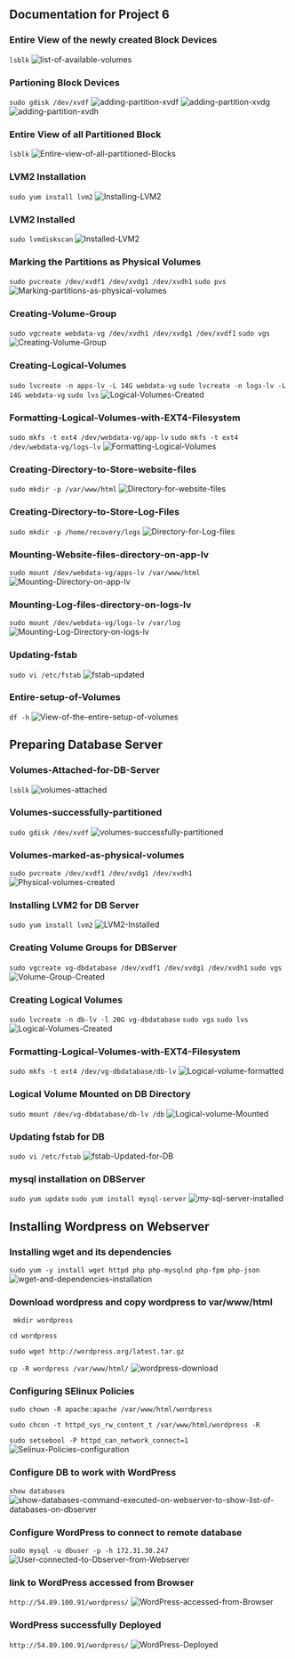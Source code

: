 ## **Documentation for Project 6**

### Entire View of the newly created Block Devices 

`lsblk`
![list-of-available-volumes](./Images-Webserver/)



### Partioning Block Devices
`sudo gdisk /dev/xvdf`
![adding-partition-xvdf](./images/f-disk.png)
![adding-partition-xvdg](./images/xvdg.png)
![adding-partition-xvdh](./images/xvdh.png)

### Entire View of all Partitioned Block
`lsblk`
![Entire-view-of-all-partitioned-Blocks](./Images/Entire-partition.png)

### LVM2 Installation
`sudo yum install lvm2`
![Installing-LVM2](./Images/installing-lvm2.png)

### LVM2 Installed
`sudo lvmdiskscan`
![Installed-LVM2](./Images/lvmdiskscan.png)

### Marking the Partitions as Physical Volumes
`sudo pvcreate /dev/xvdf1 /dev/xvdg1 /dev/xvdh1`
`sudo pvs`
![Marking-partitions-as-physical-volumes](./Images/creating-physical-volume.png)


### Creating-Volume-Group
`sudo vgcreate webdata-vg /dev/xvdh1 /dev/xvdg1 /dev/xvdf1`
`sudo vgs`
![Creating-Volume-Group](./Images/vg-created.png)


### Creating-Logical-Volumes
`sudo lvcreate -n apps-lv -L 14G webdata-vg`
`sudo lvcreate -n logs-lv -L 14G webdata-vg`
`sudo lvs`
![Logical-Volumes-Created](./Images/logical-volume-created.png)

### Formatting-Logical-Volumes-with-EXT4-Filesystem
`sudo mkfs -t ext4 /dev/webdata-vg/app-lv`
`sudo mkfs -t ext4 /dev/webdata-vg/logs-lv`
![Formatting-Logical-Volumes](./Images-WebServer/formating-logical-volumes-with-ext4-file-system.png)

### Creating-Directory-to-Store-website-files
`sudo mkdir -p /var/www/html`
![Directory-for-website-files](./Images-WebServer/creating-directory-to-store-website-files.png)

### Creating-Directory-to-Store-Log-Files
`sudo mkdir -p /home/recovery/logs`
![Directory-for-Log-files](./Images-WebServer/creating-directory-to-store-log-files.png)

### Mounting-Website-files-directory-on-app-lv
`sudo mount /dev/webdata-vg/apps-lv /var/www/html`
![Mounting-Directory-on-app-lv](./Images-WebServer/app-lv-mounted-on-directory-html-created.png)

### Mounting-Log-files-directory-on-logs-lv
`sudo mount /dev/webdata-vg/logs-lv /var/log`
![Mounting-Log-Directory-on-logs-lv](./Images-WebServer/log-files-mounted-on-logs-lv.png)

### Updating-fstab
`sudo vi /etc/fstab`
![fstab-updated](./Images-WebServer/fstab-updated.png)

### Entire-setup-of-Volumes
`df -h`
![View-of-the-entire-setup-of-volumes](./Images-WebServer/entire-setup-view-of-volumes.png)

## **Preparing Database Server**

### Volumes-Attached-for-DB-Server
`lsblk`
![volumes-attached](./Images-DBServer/Volumes-attached-for-DBServer.png)


### Volumes-successfully-partitioned
`sudo gdisk /dev/xvdf`
![volumes-successfully-partitioned](./Images-DBServer/Successful-partitioning-of-volumes.png)

### Volumes-marked-as-physical-volumes
`sudo pvcreate /dev/xvdf1 /dev/xvdg1 /dev/xvdh1`
![Physical-volumes-created](./Images-DBServer/Volumes-marked-as-physical-volumes.png)

### Installing LVM2 for DB Server
`sudo yum install lvm2`
![LVM2-Installed](./Images-DBServer/lvm2-installed-for-dbSever.png)

### Creating Volume Groups for DBServer
`sudo vgcreate vg-dbdatabase /dev/xvdf1 /dev/xvdg1 /dev/xvdh1`
`sudo vgs`
![Volume-Group-Created](./Images-DBServer/volumes-successfully-attached-to-a-volume-group.png)

### Creating Logical Volumes
`sudo lvcreate -n db-lv -l 20G vg-dbdatabase`
`sudo vgs`
`sudo lvs`
![Logical-Volumes-Created](./Images-DBServer/logical-volume-created-for-dbServer.png)

### Formatting-Logical-Volumes-with-EXT4-Filesystem
`sudo mkfs -t ext4 /dev/vg-dbdatabase/db-lv`
![Logical-volume-formatted](./Images-DBServer/formatting-logical-volume-with-ext4.png)

### Logical Volume Mounted on DB Directory
`sudo mount /dev/vg-dbdatabase/db-lv /db`
![Logical-volume-Mounted](./Images-DBServer/logical-volume-mounted-on-db-directory.png)

### Updating fstab for DB
`sudo vi /etc/fstab`
![fstab-Updated-for-DB](./Images-DBServer/fstab-updated.png)
### mysql installation on DBServer
`sudo yum update`
`sudo yum install mysql-server`
![my-sql-server-installed](./Images-DBServer/my-sql-server-installed-on-dbserver.png)

## **Installing Wordpress on Webserver**
### Installing wget and its dependencies
`sudo yum -y install wget httpd php php-mysqlnd php-fpm php-json`
![wget-and-dependencies-installation](./Images-WebServer/wget-and-it-dependencies-installed.png)

### Download wordpress and copy wordpress to var/www/html
` mkdir wordpress`

`cd wordpress`

`sudo wget http://wordpress.org/latest.tar.gz`

`cp -R wordpress /var/www/html/`
![wordpress-download](./Images-WebServer/WordPress-downloaded-and-copied-to-var-www-html.png)

### Configuring SElinux Policies
`sudo chown -R apache:apache /var/www/html/wordpress`

`sudo chcon -t httpd_sys_rw_content_t /var/www/html/wordpress -R`

`sudo setsebool -P httpd_can_network_connect=1`
![Selinux-Policies-configuration](./Images-WebServer/SElinux-policies-configured.png)

### Configure DB to work with WordPress
`show databases`
![show-databases-command-executed-on-webserver-to-show-list-of-databases-on-dbserver](./Images-WebServer/show-databases-command-executed-on-webserver-to-show-list-of-databases-on-dbserver.png)

### Configure WordPress to connect to remote database
`sudo mysql -u dbuser -p -h 172.31.30.247`
![User-connected-to-Dbserver-from-Webserver](./Images-WebServer/user-connected-to-dbserver-successfully-from-webserver.png)

### link to WordPress accessed from Browser
`http://54.89.100.91/wordpress/`
![WordPress-accessed-from-Browser](./Images-WebServer/Wordpress-accessed.png)

### WordPress successfully Deployed
`http://54.89.100.91/wordpress/`
![WordPress-Deployed](./Images-WebServer/successfully-deployed-wordpress.png)